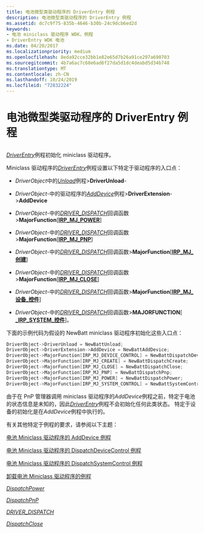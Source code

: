 ```yaml
---
title: 电池微型类驱动程序的 DriverEntry 例程
description: 电池微型类驱动程序的 DriverEntry 例程
ms.assetid: dc7c9f75-835b-4646-b30b-24c9dcb6ed2d
keywords:
- 电池 miniclass 驱动程序 WDK，例程
- DriverEntry WDK 电池
ms.date: 04/20/2017
ms.localizationpriority: medium
ms.openlocfilehash: 8eda92cce32bb1e82e65d7b26a91ce297a690703
ms.sourcegitcommit: 4b7a6ac7c68e6ad6f27da5d1dc4deabd5d34b748
ms.translationtype: MT
ms.contentlocale: zh-CN
ms.lasthandoff: 10/24/2019
ms.locfileid: "72832224"
---
```

# <a name="driverentry-routine-of-a-battery-miniclass-driver"></a>电池微型类驱动程序的 DriverEntry 例程


## <span id="ddk_driverentry_routine_of_battery_miniclass_driver_dg"></span><span id="DDK_DRIVERENTRY_ROUTINE_OF_BATTERY_MINICLASS_DRIVER_DG"></span>


[*DriverEntry*](https://docs.microsoft.com/windows-hardware/drivers/ddi/wdm/nc-wdm-driver_initialize)例程初始化 miniclass 驱动程序。

Miniclass 驱动程序的[*DriverEntry*](https://docs.microsoft.com/windows-hardware/drivers/ddi/wdm/nc-wdm-driver_initialize)例程设置以下特定于驱动程序的入口点：

-   *DriverObject*中的[*Unload*](https://docs.microsoft.com/windows-hardware/drivers/ddi/wdm/nc-wdm-driver_unload)例程&gt;**DriverUnload**-

-   *DriverObject*-中的驱动程序的[*AddDevice*](https://docs.microsoft.com/windows-hardware/drivers/ddi/wdm/nc-wdm-driver_add_device)例程&gt;**DriverExtension**-&gt;**AddDevice**

-   *DriverObject*-中的[*DRIVER_DISPATCH*](https://docs.microsoft.com/windows-hardware/drivers/ddi/wdm/nc-wdm-driver_dispatch)回调函数&gt;**MajorFunction**\[[**IRP\_MJ\_POWER**](https://docs.microsoft.com/windows-hardware/drivers/kernel/irp-mj-power)\]

-   *DriverObject*-中的[*DRIVER_DISPATCH*](https://docs.microsoft.com/windows-hardware/drivers/ddi/wdm/nc-wdm-driver_dispatch)回调函数&gt;**MajorFunction**\[[**IRP\_MJ\_PNP**](https://docs.microsoft.com/windows-hardware/drivers/kernel/irp-mj-pnp)\]

-   *DriverObject*-中的[*DRIVER_DISPATCH*](https://docs.microsoft.com/windows-hardware/drivers/ddi/wdm/nc-wdm-driver_dispatch)回调函数&gt;**MajorFunction**\[[**IRP\_MJ\_创建**](https://docs.microsoft.com/windows-hardware/drivers/kernel/irp-mj-create)\]

-   *DriverObject*-中的[*DRIVER_DISPATCH*](https://docs.microsoft.com/windows-hardware/drivers/ddi/wdm/nc-wdm-driver_dispatch)回调函数&gt;**MajorFunction**\[[**IRP\_MJ\_CLOSE**](https://docs.microsoft.com/windows-hardware/drivers/kernel/irp-mj-close)\]

-   *DriverObject*-中的[*DRIVER_DISPATCH*](https://docs.microsoft.com/windows-hardware/drivers/ddi/wdm/nc-wdm-driver_dispatch)回调函数&gt;**MajorFunction**\[[**IRP\_MJ\_设备\_控件**](https://docs.microsoft.com/windows-hardware/drivers/kernel/irp-mj-device-control)\]

-   *DriverObject*-中的[*DRIVER_DISPATCH*](https://docs.microsoft.com/windows-hardware/drivers/ddi/wdm/nc-wdm-driver_dispatch)回调函数&gt;**MAJORFUNCTION**\[[ **\_IRP\_SYSTEM\_控件**](https://docs.microsoft.com/windows-hardware/drivers/kernel/irp-mj-system-control)\]。

下面的示例代码为假设的 NewBatt miniclass 驱动程序初始化这些入口点：

```cpp
DriverObject->DriverUnload = NewBattUnload;
DriverObject->DriverExtension->AddDevice = NewBattAddDevice; 
DriverObject->MajorFunction[IRP_MJ_DEVICE_CONTROL] = NewBattDispatchDeviceControl;
DriverObject->MajorFunction[IRP_MJ_CREATE] = NewBattDispatchCreate;
DriverObject->MajorFunction[IRP_MJ_CLOSE] = NewBattDispatchClose;
DriverObject->MajorFunction[IRP_MJ_PNP] = NewBattDispatchPnp;
DriverObject->MajorFunction[IRP_MJ_POWER] = NewBattDispatchPower;
DriverObject->MajorFunction[IRP_MJ_SYSTEM_CONTROL] = NewBattSystemControl;
```

由于在 PnP 管理器调用 miniclass 驱动程序的*AddDevice*例程之前，特定于电池的状态信息是未知的，因此[*DriverEntry*](https://docs.microsoft.com/windows-hardware/drivers/ddi/wdm/nc-wdm-driver_initialize)例程不会初始化任何此类状态。 特定于设备的初始化是在*AddDevice*例程中执行的。

有关其他特定于例程的要求，请参阅以下主题：

[电池 Miniclass 驱动程序的 AddDevice 例程](adddevice-routine-of-a-battery-miniclass-driver.md)

[电池 Miniclass 驱动程序的 DispatchDeviceControl 例程](dispatchdevicecontrol-routine-of-a-battery-miniclass-driver.md)

[电池 Miniclass 驱动程序的 DispatchSystemControl 例程](dispatchsystemcontrol-routine-of-a-battery-miniclass-driver.md)

[卸载电池 Miniclass 驱动程序的例程](unload-routine-of-a-battery-miniclass-driver.md)

[*DispatchPower*](https://docs.microsoft.com/windows-hardware/drivers/ddi/wdm/nc-wdm-driver_dispatch)

[*DispatchPnP*](https://docs.microsoft.com/windows-hardware/drivers/ddi/wdm/nc-wdm-driver_dispatch)

[*DRIVER_DISPATCH*](https://docs.microsoft.com/windows-hardware/drivers/ddi/wdm/nc-wdm-driver_dispatch)

[*DispatchClose*](https://docs.microsoft.com/windows-hardware/drivers/ddi/wdm/nc-wdm-driver_dispatch)

 

 




